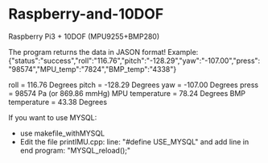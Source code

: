 # Raspberry-and-10DOF
Raspberry Pi3 + 10DOF (MPU9255+BMP280)


The program returns the data in JASON format!
Example:
{"status":"success","roll":"116.76","pitch":"-128.29","yaw":"-107.00","press":"98574","MPU_temp":"7824","BMP_temp":"4338"}

roll = 116.76 Degrees
pitch = -128.29 Degrees
yaw = -107.00 Degrees
press = 98574 Pa (or 869.86 mmHg)
MPU temperature = 78.24 Degrees
BMP temperature = 43.38 Degrees


If you want to use MYSQL:
- use makefile_withMYSQL
- Edit the file printIMU.cpp: line: "#define USE_MYSQL" and add line in end program: "MYSQL_reload();"

